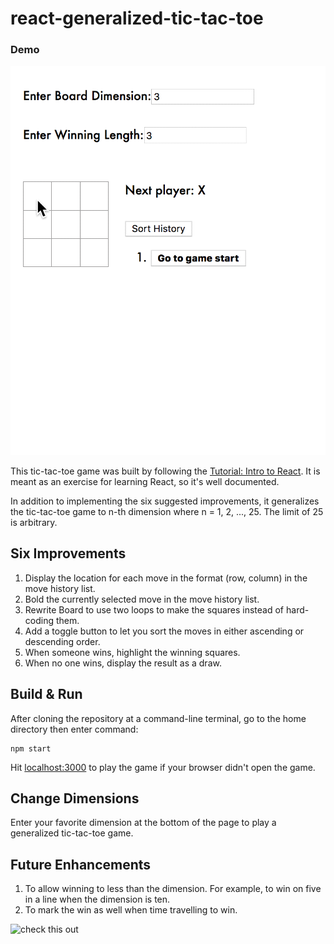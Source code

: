# react-generalized-tic-tac-toe

### Demo
<img src='demo.gif' title='Video Walkthrough' alt='Video Walkthrough' />

This tic-tac-toe game was built by following the [Tutorial: Intro to React](https://reactjs.org/tutorial/tutorial.html).  It is meant as an exercise for learning React, so it's well documented.  

In addition to implementing the six suggested improvements, it generalizes the tic-tac-toe game to n-th dimension where n = 1, 2, ..., 25.  The limit of 25 is arbitrary. 

## Six Improvements

1. Display the location for each move in the format (row, column) in the move history list.
2. Bold the currently selected move in the move history list.
3. Rewrite Board to use two loops to make the squares instead of hard-coding them.
4. Add a toggle button to let you sort the moves in either ascending or descending order.
5. When someone wins, highlight the winning squares.
6. When no one wins, display the result as a draw.

## Build & Run

After cloning the repository at a command-line terminal, go to the home directory then enter command:

```
npm start
```

Hit [localhost:3000](http://localhost:3000/) to play the game if your browser didn't open the game.

## Change Dimensions

Enter your favorite dimension at the bottom of the page to play a generalized tic-tac-toe game.

## Future Enhancements

1. To allow winning to less than the dimension. For example, to win on five in a line when the dimension is ten.
2. To mark the win as well when time travelling to win.

![check this out]()